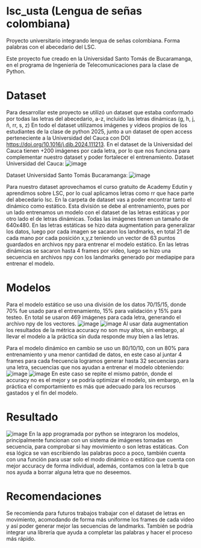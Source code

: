 # lsc_usta (Lengua de señas colombiana)
Proyecto universitario integrando lengua de señas colombiana. Forma palabras con el abecedario del LSC.

Este proyecto fue creado en la Universidad Santo Tomás de Bucaramanga, en el programa de Ingeniería de Telecomunicaciones para la clase de Python.

# Dataset
Para desarrollar este proyecto se utilizó un dataset que estaba conformado por todas las letras del abecedario, a-z, incluido las letras dinámicas (g, h, j, ñ, rr, s, z)
En todo el dataset utilizamos imágenes y videos propios de los estudiantes de la clase de python 2025, junto a un dataset de open access perteneciente a la Universidad del Cauca con DOI https://doi.org/10.1016/j.dib.2024.111213. En el dataset de la Universidad del Cauca tienen +200 imágenes por cada letra, por lo que nos funciona para complementar nuestro dataset y poder fortalecer el entrenamiento. 
Dataset Universidad del Cauca: 
![image](https://github.com/user-attachments/assets/9336cfe8-586f-4a35-8adb-f4a6fd369eae)

Dataset Universidad Santo Tomás Bucaramanga: ![image](https://github.com/user-attachments/assets/5120544a-ac5b-45d6-9f37-866ea1fbffa9)

Para nuestro dataset aprovechamos el curso gratuito de Academy Edutin y aprendimos sobre LSC, por lo cual aplicamos letras como rr que hace parte del abecedario lsc.
En la carpeta de dataset vas a poder encontrar tanto el dinámico como estático. Esta división se debe al entrenamiento, pues por un lado entrenamos un modelo con el dataset de las letras estáticas y por otro lado el de letras dinámicas.
Todas las imágenes tienen un tamaño de 640x480.
En las letras estáticas se hizo data augmentation para generalizar los datos, luego por cada imagen se sacaron los landmarks, en total 21 de cada mano por cada posición x,y,z teniendo un vector de 63 puntos guardados en archivos npy para entrenar el modelo estático.
En las letras dinámicas se sacaron hasta 4 frames por video, luego se hizo una secuencia en archivos npy con los landmarks generado por mediapipe para entrenar el modelo.

# Modelos
Para el modelo estático se uso una división de los datos 70/15/15, donde 70% fue usado para el entrenamiento, 15% para validación y 15% para testeo. En total se usaron 469 imágenes para cada letra, generando el archivo npy de los vectores. 
![image](https://github.com/user-attachments/assets/f2756d18-729d-4221-9ba1-cb493f8025d3)
![image](https://github.com/user-attachments/assets/b81fd7c6-efac-4ff3-b12c-7dd2b6eeea25)
Al usar data augmentation los resultados de la métrica accuracy no son muy altos, sin embargo, al llevar el modelo a la práctica sin duda responde muy bien a las letras.

Para el modelo dinámico en cambio se uso un 80/10/10, con un 80% para entrenamiento y una menor cantidad de datos, en este caso al juntar 4 frames para cada frecuencia logramos generar hasta 32 secuencias para una letra, secuencias que nos ayudan a entrenar el modelo obteniendo:
![image](https://github.com/user-attachments/assets/de7c7454-430c-4eab-8d45-469ff17e7bfc)
![image](https://github.com/user-attachments/assets/7372a7b3-5e2b-4b5a-a09a-58b533a278c7)
En este caso se repite el mismo patrón, donde el accuracy no es el mejor y se podría optimizar el modelo, sin embargo, en la práctica el comportamiento es más que adecuado para los recursos gastados y el fin del modelo.

# Resultado
![image](https://github.com/user-attachments/assets/9db892ae-9183-4327-8f77-4fa9ff694b03)
En la app programada por python se integraron los modelos, principalmente funcionan con un sistema de imágenes tomadas en secuencia, para comprobar si hay movimiento o son letras estáticas. Con esa lógica se van escribiendo las palabras poco a poco, también cuenta con una función para usar solo el modo dinámico o estático que cuenta con mejor accuracy de forma individual, además, contamos con la letra b que nos ayuda a borrar alguna letra que no deseemos.

# Recomendaciones
Se recomienda para futuros trabajos trabajar con el dataset de letras en movimiento, acomodando de forma más uniforme los frames de cada video y así poder generar mejor las secuencias de landmarks. También se podría integrar una librería que ayuda a completar las palabras y hacer el proceso más rápido.
